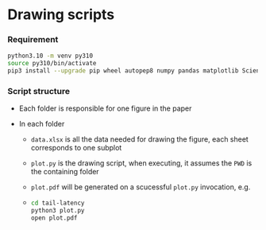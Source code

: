# Drawing scripts

### Requirement

```bash
python3.10 -m venv py310
source py310/bin/activate
pip3 install --upgrade pip wheel autopep8 numpy pandas matplotlib SciencePlots ipykernel openpyxl scipy
```

### Script structure

- Each folder is responsible for one figure in the paper

- In each folder

  - `data.xlsx` is all the data needed for drawing the figure, each sheet corresponds to one subplot

  - `plot.py` is the drawing script, when executing, it assumes the `PWD` is the containing folder

  - `plot.pdf` will be generated on a scucessful `plot.py` invocation, e.g. 

  - ```bash
    cd tail-latency
    python3 plot.py
    open plot.pdf
    ```

